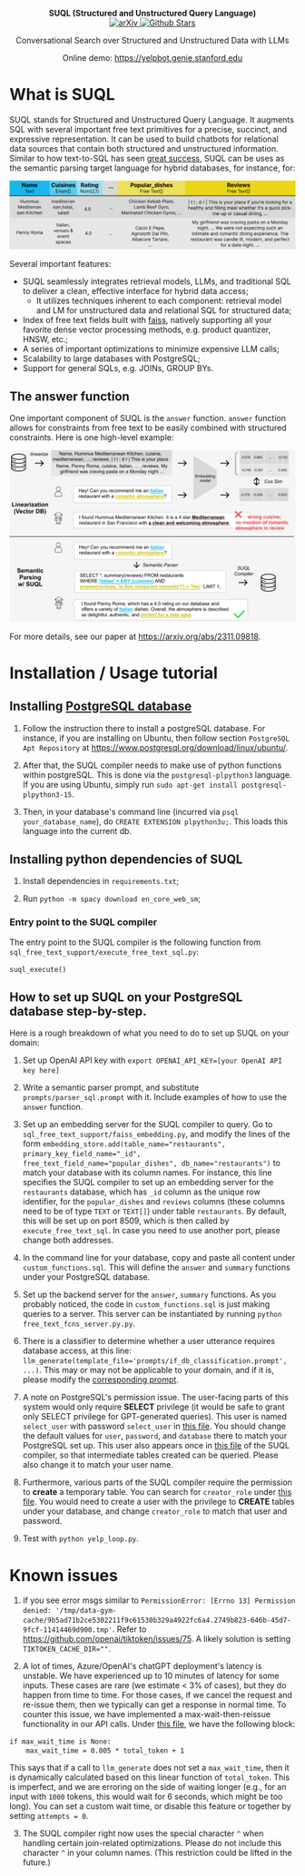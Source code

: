 <p align="center">
    <b>SUQL (Structured and Unstructured Query Language)</b>
    <br>
    <a href="https://arxiv.org/abs/2311.09818">
        <img src="https://img.shields.io/badge/cs.CL-2311.09818-b31b1b" alt="arXiv">
    </a>
    <a href="https://github.com/stanford-oval/suql/stargazers">
        <img src="https://img.shields.io/github/stars/stanford-oval/suql?style=social" alt="Github Stars">
    </a>
</p>
<p align="center">
    Conversational Search over Structured and Unstructured Data with LLMs
</p>
<p align="center">
    Online demo:
    <a href="https://yelpbot.genie.stanford.edu" target="_blank">
        https://yelpbot.genie.stanford.edu
    </a>
    <br>
</p>


# What is SUQL

SUQL stands for Structured and Unstructured Query Language. It augments SQL with several important free text primitives for a precise, succinct, and expressive representation. It can be used to build chatbots for relational data sources that contain both structured and unstructured information. Similar to how text-to-SQL has seen [great success](https://python.langchain.com/docs/use_cases/qa_structured/sql), SUQL can be uses as the semantic parsing target language for hybrid databases, for instance, for:

![An example restaurant relational database](figures/figure1.png)

Several important features:

- SUQL seamlessly integrates retrieval models, LLMs, and traditional SQL to deliver a clean, effective interface for hybrid data access;
    - It utilizes techniques inherent to each component: retrieval model and LM for unstructured data and relational SQL for structured data;
- Index of free text fields built with [faiss](https://github.com/facebookresearch/faiss), natively supporting all your favorite dense vector processing methods, e.g. product quantizer, HNSW, etc.;
- A series of important optimizations to minimize expensive LLM calls;
- Scalability to large databases with PostgreSQL;
- Support for general SQLs, e.g. JOINs, GROUP BYs.

## The answer function

One important component of SUQL is the `answer` function. `answer` function allows for constraints from free text to be easily combined with structured constraints. Here is one high-level example:

![An example for using SUQL](figures/figure2.png)

For more details, see our paper at https://arxiv.org/abs/2311.09818.

# Installation / Usage tutorial

## Installing [PostgreSQL database](https://www.postgresql.org/)

1. Follow the instruction there to install a postgreSQL database. For instance, if you are installing on Ubuntu, then follow section `PostgreSQL Apt Repository` at https://www.postgresql.org/download/linux/ubuntu/.

2. After that, the SUQL compiler needs to make use of python functions within postgreSQL. This is done via the `postgresql-plpython3` language. If you are using Ubuntu, simply run `sudo apt-get install postgresql-plpython3-15`.

3. Then, in your database's command line (incurred via `psql your_database_name`), do `CREATE EXTENSION plpython3u;`. This loads this language into the current db.

## Installing python dependencies of SUQL

1. Install dependencies in `requirements.txt`;

2. Run `python -m spacy download en_core_web_sm`;

### Entry point to the SUQL compiler

The entry point to the SUQL compiler is the following function from `sql_free_text_support/execute_free_text_sql.py`:

```
suql_execute()
```

## How to set up SUQL on your PostgreSQL database step-by-step.

Here is a rough breakdown of what you need to do to set up SUQL on your domain:

1. Set up OpenAI API key with `export OPENAI_API_KEY=[your OpenAI API key here]`

2. Write a semantic parser prompt, and substitute `prompts/parser_sql.prompt` with it. Include examples of how to use the `answer` function.

3. Set up an embedding server for the SUQL compiler to query. Go to `sql_free_text_support/faiss_embedding.py`, and modify the lines of the form `embedding_store.add(table_name="restaurants", primary_key_field_name="_id", free_text_field_name="popular_dishes", db_name="restaurants")` to match your database with its column names. For instance, this line specifies the SUQL compiler to set up an embedding server for the `restaurants` database, which has `_id` column as the unique row identifier, for the `popular_dishes` and `reviews` columns (these columns need to be of type `TEXT` or `TEXT[]`) under table `restaurants`. By default, this will be set up on port 8509, which is then called by `execute_free_text_sql`. In case you need to use another port, please change both addresses.

4. In the command line for your database, copy and paste all content under `custom_functions.sql`. This will define the `answer` and `summary` functions under your PostgreSQL database.

5. Set up the backend server for the `answer`, `summary` functions. As you probably noticed, the code in `custom_functions.sql` is just making queries to a server. This server can be instantiated by running `python free_text_fcns_server.py.py`.

6. There is a classifier to determine whether a user utterance requires database access, at this line: `llm_generate(template_file='prompts/if_db_classification.prompt', ...)`. This may or may not be applicable to your domain, and if it is, please modify the [corresponding prompt](https://github.com/stanford-oval/suql/blob/main/prompts/if_db_classification.prompt).

7. A note on PostgreSQL's permission issue. The user-facing parts of this system would only require **SELECT** privilege (it would be safe to grant only SELECT privilege for GPT-generated queries). This user is named `select_user` with password `select_user` in [this file](https://github.com/stanford-oval/suql/blob/main/postgresql_connection.py). You should change the default values for `user`, `password`, and `database` there to match your PostgreSQL set up. This user also appears once in [this file](https://github.com/stanford-oval/suql/blob/main/sql_free_text_support/execute_free_text_sql.py) of the SUQL compiler, so that intermediate tables created can be queried. Please also change it to match your user name.

8. Furthermore, various parts of the SUQL compiler require the permission to **create** a temporary table. You can search for `creator_role` under [this file](https://github.com/stanford-oval/suql/blob/main/sql_free_text_support/execute_free_text_sql.py). You would need to create a user with the privilege to **CREATE** tables under your database, and change `creator_role` to match that user and password. 

9. Test with `python yelp_loop.py`.

# Known issues

1. if you see error msgs similar to `PermissionError: [Errno 13] Permission denied: '/tmp/data-gym-cache/9b5ad71b2ce5302211f9c61530b329a4922fc6a4.2749b823-646b-45d7-9fcf-11414469d900.tmp'`. Refer to https://github.com/openai/tiktoken/issues/75. A likely solution is setting `TIKTOKEN_CACHE_DIR=""`.

2. A lot of times, Azure/OpenAI's chatGPT deployment's latency is unstable. We have experienced up to 10 minutes of latency for some inputs. These cases are rare (we estimate < 3% of cases), but they do happen from time to time. For those cases, if we cancel the request and re-issue them, then we typically can get a response in normal time. To counter this issue, we have implemented a max-wait-then-reissue functionality in our API calls. Under [this file](https://github.com/stanford-oval/genie-llm/blob/main/prompt_continuation.py), we have the following block:

```
if max_wait_time is None:
    max_wait_time = 0.005 * total_token + 1
```

This says that if a call to `llm_generate` does not set a `max_wait_time`, then it is dynamically calculated based on this linear function of `total_token`. This is imperfect, and we are erroring on the side of waiting longer (e.g., for an input with `1000` tokens, this would wait for 6 seconds, which might be too long). You can set a custom wait time, or disable this feature or together by setting `attempts = 0`.

3. The SUQL compiler right now uses the special character `^` when handling certain join-related optimizations. Please do not include this character `^` in your column names. (This restriction could be lifted in the future.)